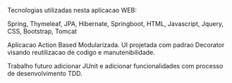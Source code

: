 Tecnologias utilizadas nesta aplicacao WEB: 

Spring, 
Thymeleaf, 
JPA, 
Hibernate, 
Springboot,
HTML,
Javascript,
Jquery,
CSS,
Bootstrap,
Tomcat

Aplicacao Action Based Modularizada.
UI projetada com padrao Decorator visando
reutilizacao de codigo e manutenibilidade.

Trabalho futuro adicionar JUnit e adicionar 
funcionalidades com processo de desenvolvimento
TDD.
